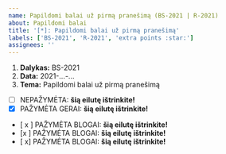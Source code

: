 ```yaml
---
name: Papildomi balai už pirmą pranešimą (BS-2021 | R-2021)
about: Papildomi balai
title: '[*]: Papildomi balai už pirmą pranešimą'
labels: ['BS-2021', 'R-2021', 'extra points :star:']
assignees: ''
---
```



<!--
  „GitHub“ svetainėje atsakymus rašykite „Write“, 
  o rezultatą (prieš siųsdami) peržiūrėkite „View“ kortelėje.
  
  Prieš tęsdami, pirmiausia pažiūrėkite, kaip atsakymas (kiekviena eilutė) atrodo 
  „View“ kortelėje, po to grįžkite į „Write“ ir tinkamai užpildykite šią formą.
  
  Prieš pateikdami atsakymą, vėl patikrinkite, kaip jis atrodo „View“ kortelėje.
-->




<!--
  Laukelyje „Dalykas“ įrašykite trumpąjį dalyko pavadinimą:
     - BS-2021, jei jūsų klausomas kursas yra „Biostatistika“;
     - R-2021,  jei jūsų klausomas kursas yra „Įvadas į duomenų analizę programa R (R-2021)“;
     
     - Jei klausote abu dalykus, šioje formoje rašykite BS-2021 | R-2021
-->



1. **Dalykas:** BS-2021                          <!-- Įrašyti: BS-2021, R-2021, arba BS-2021 | R-2021 -->
2. **Data:** 2021-...-...                        <!-- Įrašyti datą                                    -->
3. **Tema:** Papildomi balai už pirmą pranešimą  <!-- !!! Šios eilutės nekeisti                       -->



<!-- Žemiau esančias eilutes ištrinkite, kai jas peržiūrėtite!!! -->


<!--
 Kai prašo reikiamose vietose pažymėti [x], žinokite, kad tarp
 [, x, ir ] tarpų neturi būti:
     NEPAŽYMĖTA:      [ ]
     PAŽYMĖTA GERAI:  [x]
     PAŽYMĖTA BLOGAI: [ x ], [ x], arba [x ]
-->


- [ ] NEPAŽYMĖTA:        **šią eilutę ištrinkite!**
- [x] PAŽYMĖTA GERAI:    **šią eilutę ištrinkite!**
- [ x ] PAŽYMĖTA BLOGAI: **šią eilutę ištrinkite!**
- [x ]  PAŽYMĖTA BLOGAI: **šią eilutę ištrinkite!**
- [ x]  PAŽYMĖTA BLOGAI: **šią eilutę ištrinkite!**
